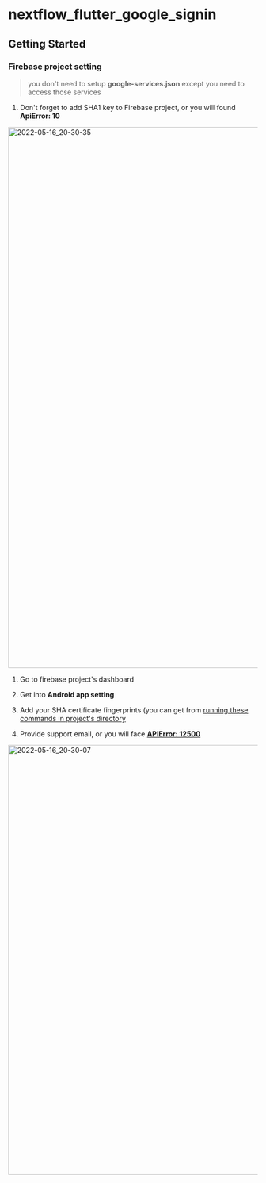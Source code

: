 # nextflow_flutter_google_signin

## Getting Started

### Firebase project setting

> you don't need to setup **google-services.json** except you need to access those services

1. Don't forget to add SHA1 key to Firebase project, or you will found **ApiError: 10**

<img width="1091" alt="2022-05-16_20-30-35" src="https://user-images.githubusercontent.com/85179/168604560-9217aab4-839d-4a38-8334-8070014f1e07.png">


   1. Go to firebase project's dashboard 
   2. Get into **Android app setting** 
   3. Add your SHA certificate fingerprints (you can get from [running these commands in project's directory](https://stackoverflow.com/questions/51845559/generate-sha-1-for-flutter-react-native-android-native-app)

2. Provide support email, or you will face **[APIError: 12500](https://stackoverflow.com/questions/47632035/google-sign-in-error-12500)**

<img width="867" alt="2022-05-16_20-30-07" src="https://user-images.githubusercontent.com/85179/168604421-ee9e9b26-a77b-43b0-97a1-f83073e8dada.png">
